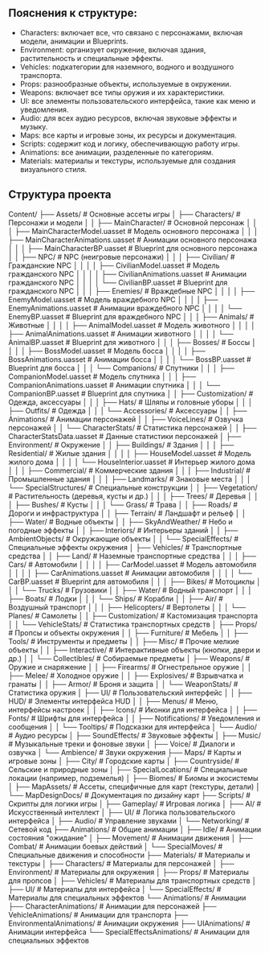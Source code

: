 ## Пояснения к структуре:
- Characters: включает все, что связано с персонажами, включая модели, анимации и Blueprints.
- Environment: организует окружение, включая здания, растительность и специальные эффекты.
- Vehicles: подкатегории для наземного, водного и воздушного транспорта.
- Props: разнообразные объекты, используемые в окружении.
- Weapons: включает все типы оружия и их характеристики.
- UI: все элементы пользовательского интерфейса, такие как меню и уведомления.
- Audio: для всех аудио ресурсов, включая звуковые эффекты и музыку.
- Maps: все карты и игровые зоны, их ресурсы и документация.
- Scripts: содержит код и логику, обеспечивающую работу игры.
- Animations: все анимации, разделенные по категориям.
- Materials: материалы и текстуры, используемые для создания визуального стиля.

## Структура проекта
Content/
├── Assets/                                     # Основные ассеты игры
│   ├── Characters/                             # Персонажи и модели
│   │   ├── MainCharacter/                      # Основной персонаж
│   │   │   ├── MainCharacterModel.uasset       # Модель основного персонажа
│   │   │   ├── MainCharacterAnimations.uasset  # Анимации основного персонажа
│   │   │   ├── MainCharacterBP.uasset          # Blueprint для основного персонажа
│   │   ├── NPC/                                # NPC (неигровые персонажи)
│   │   │   ├── Civilian/                       # Гражданские NPC
│   │   │   │   ├── CivilianModel.uasset        # Модель гражданского NPC
│   │   │   │   ├── CivilianAnimations.uasset   # Анимации гражданского NPC
│   │   │   │   └── CivilianBP.uasset           # Blueprint для гражданского NPC
│   │   │   ├── Enemies/                        # Враждебные NPC
│   │   │   │   ├── EnemyModel.uasset           # Модель враждебного NPC
│   │   │   │   ├── EnemyAnimations.uasset      # Анимации враждебного NPC
│   │   │   │   └── EnemyBP.uasset              # Blueprint для враждебного NPC
│   │   │   ├── Animals/                        # Животные
│   │   │   │   ├── AnimalModel.uasset          # Модель животного
│   │   │   │   ├── AnimalAnimations.uasset     # Анимации животного
│   │   │   │   └── AnimalBP.uasset             # Blueprint для животного
│   │   │   ├── Bosses/                         # Боссы
│   │   │   │   ├── BossModel.uasset            # Модель босса
│   │   │   │   ├── BossAnimations.uasset       # Анимации босса
│   │   │   │   └── BossBP.uasset               # Blueprint для босса
│   │   │   └── Companions/                     # Спутники
│   │   │       ├── CompanionModel.uasset       # Модель спутника
│   │   │       ├── CompanionAnimations.uasset  # Анимации спутника
│   │   │       └── CompanionBP.uasset          # Blueprint для спутника
│   │   ├── Customization/                      # Одежда, аксессуары
│   │   │   ├── Hats/                           # Шляпы и головные уборы
│   │   │   ├── Outfits/                        # Одежда
│   │   │   └── Accessories/                    # Аксессуары
│   │   ├── Animations/                         # Анимации персонажей
│   │   ├── VoiceLines/                         # Озвучка персонажей
│   │   └── CharacterStats/                     # Статистика персонажей
│   │       ├── CharacterStatsData.uasset       # Данные статистики персонажей
│   ├── Environment/                            # Окружение
│   │   ├── Buildings/                          # Здания
│   │   │   ├── Residential/                    # Жилые здания
│   │   │   │   ├── HouseModel.uasset           # Модель жилого дома
│   │   │   │   └── HouseInterior.uasset        # Интерьер жилого дома
│   │   │   ├── Commercial/                     # Коммерческие здания
│   │   │   ├── Industrial/                     # Промышленные здания
│   │   │   ├── Landmarks/                      # Знаковые места
│   │   │   └── SpecialStructures/              # Специальные конструкции
│   │   ├── Vegetation/                         # Растительность (деревья, кусты и др.)
│   │   │   ├── Trees/                          # Деревья
│   │   │   ├── Bushes/                         # Кусты
│   │   │   └── Grass/                          # Трава
│   │   ├── Roads/                              # Дороги и инфраструктура
│   │   ├── Terrain/                            # Ландшафт и рельеф
│   │   ├── Water/                              # Водные объекты
│   │   ├── SkyAndWeather/                      # Небо и погодные эффекты
│   │   ├── Interiors/                          # Интерьеры зданий
│   │   ├── AmbientObjects/                     # Окружающие объекты
│   │   └── SpecialEffects/                     # Специальные эффекты окружения
│   ├── Vehicles/                               # Транспортные средства
│   │   ├── Land/                               # Наземные транспортные средства
│   │   │   ├── Cars/                           # Автомобили
│   │   │   │   ├── CarModel.uasset             # Модель автомобиля
│   │   │   │   ├── CarAnimations.uasset        # Анимации автомобиля
│   │   │   │   └── CarBP.uasset                # Blueprint для автомобиля
│   │   │   ├── Bikes/                          # Мотоциклы
│   │   │   └── Trucks/                         # Грузовики
│   │   ├── Water/                              # Водный транспорт
│   │   │   ├── Boats/                          # Лодки
│   │   │   └── Ships/                          # Корабли
│   │   ├── Air/                                # Воздушный транспорт
│   │   │   ├── Helicopters/                    # Вертолеты
│   │   │   └── Planes/                         # Самолеты
│   │   ├── Customization/                      # Кастомизация транспорта
│   │   └── VehicleStats/                       # Статистика транспортных средств
│   ├── Props/                                  # Пропсы и объекты окружения
│   │   ├── Furniture/                          # Мебель
│   │   ├── Tools/                              # Инструменты и предметы
│   │   ├── Misc/                               # Прочие мелкие объекты
│   │   ├── Interactive/                        # Интерактивные объекты (кнопки, двери и др.)
│   │   └── Collectibles/                       # Собираемые предметы
│   ├── Weapons/                                # Оружие и снаряжение
│   │   ├── Firearms/                           # Огнестрельное оружие
│   │   ├── Melee/                              # Холодное оружие
│   │   ├── Explosives/                         # Взрывчатка и гранаты
│   │   ├── Armor/                              # Броня и защита
│   │   └── WeaponStats/                        # Статистика оружия
│   ├── UI/                                     # Пользовательский интерфейс
│   │   ├── HUD/                                # Элементы интерфейса HUD
│   │   ├── Menus/                              # Меню, интерфейсы настроек
│   │   ├── Icons/                              # Иконки для интерфейса
│   │   ├── Fonts/                              # Шрифты для интерфейса
│   │   ├── Notifications/                      # Уведомления и сообщения
│   │   └── Tooltips/                           # Подсказки для интерфейса
│   └── Audio/                                  # Аудио ресурсы
│       ├── SoundEffects/                       # Звуковые эффекты
│       ├── Music/                              # Музыкальные треки и фоновые звуки
│       ├── Voice/                              # Диалоги и озвучка
│       └── Ambience/                           # Звуки окружения
├── Maps/                                       # Карты и игровые зоны
│   ├── City/                                   # Городские карты
│   ├── Countryside/                            # Сельские и природные зоны
│   ├── SpecialLocations/                       # Специальные локации (например, подземелья)
│   ├── Biomes/                                 # Биомы и экосистемы
│   ├── MapAssets/                              # Ассеты, специфичные для карт (текстуры, детали)
│   └── MapDesignDocs/                          # Документация по дизайну карт
├── Scripts/                                    # Скрипты для логики игры
│   ├── Gameplay/                               # Игровая логика
│   ├── AI/                                     # Искусственный интеллект
│   ├── UI/                                     # Логика пользовательского интерфейса
│   ├── Audio/                                  # Управление звуками
│   └── Networking/                             # Сетевой код
├── Animations/                                 # Общие анимации
│   ├── Idle/                                   # Анимации состояния "ожидание"
│   ├── Movement/                               # Анимации движения
│   ├── Combat/                                 # Анимации боевых действий
│   └── SpecialMoves/                           # Специальные движения и способности
├── Materials/                                  # Материалы и текстуры
│   ├── Characters/                             # Материалы для персонажей
│   ├── Environment/                            # Материалы для окружения
│   ├── Props/                                  # Материалы для пропсов
│   ├── Vehicles/                               # Материалы для транспортных средств
│   ├── UI/                                     # Материалы для интерфейса
│   └── SpecialEffects/                         # Материалы для специальных эффектов
└── Animations/                                 # Анимации
    ├── CharacterAnimations/                    # Анимации для персонажей
    ├── VehicleAnimations/                      # Анимации для транспорта
    ├── EnvironmentalAnimations/                # Анимации окружения
    ├── UIAnimations/                           # Анимации интерфейса
    └── SpecialEffectsAnimations/               # Анимации для специальных эффектов
